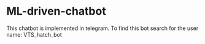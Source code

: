 # ML-driven-chatbot

This chatbot is implemented in telegram.
To find this bot search for the user name: VTS_hatch_bot 
